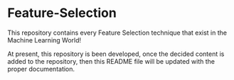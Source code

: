 # Feature-Selection
This repository contains every Feature Selection technique that exist in the Machine Learning World!

At present, this repository is been developed, once the decided content is added to the repository, then this README file will be updated with the proper documentation.
